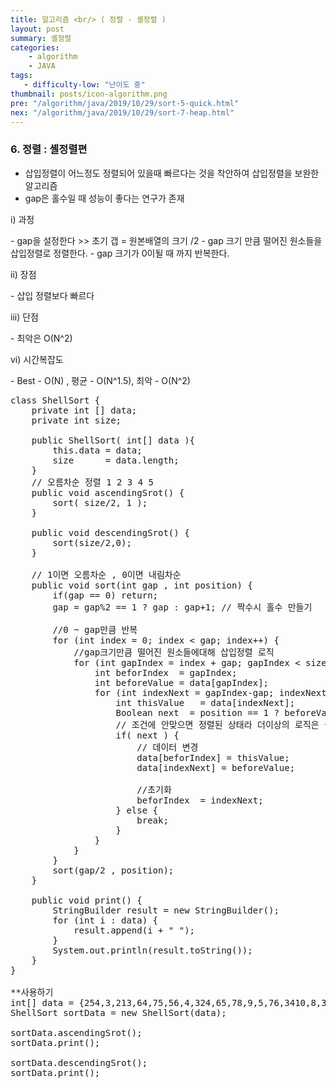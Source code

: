 ```yaml
---
title: 알고리즘 <br/> ( 정렬 - 셸정렬 )
layout: post
summary: 셸정렬
categories: 
    - algorithm
    - JAVA
tags: 
   - difficulty-low: "난이도 중"
thumbnail: posts/icon-algorithm.png
pre: "/algorithm/java/2019/10/29/sort-5-quick.html"
nex: "/algorithm/java/2019/10/29/sort-7-heap.html"
---
```

### 6. 정렬 : 셸정렬편
 - 삽입정렬이 어느정도 정렬되어 있을때 빠르다는 것을 착안하여 삽입정렬을 보완한 알고리즘
 - gap은 홀수일 때 성능이 좋다는 연구가 존재
   
<p class="bold-text"> i) 과정</p>
 - gap을 설정한다 >> 초기 갭 = 원본배열의 크기 /2
 - gap 크기 만큼 떨어진 원소들을 삽입정렬로 정렬한다.
 - gap 크기가 0이될 때 까지 반복한다.
 
<p class="bold-text"> ii) 장점 </p>
 - 삽입 정렬보다 빠르다
   
<p class="bold-text"> iii) 단점 </p>
 - 최악은 O(N^2)

<p class="bold-text"> vi) 시간복잡도</p>
 - Best - O(N) , 평균 - O(N^1.5), 최악 - O(N^2)

<pre>
class ShellSort {
    private int [] data;
    private int size;
   
    public ShellSort( int[] data ){
        this.data = data;
        size      = data.length;
    }
    // 오름차순 정렬 1 2 3 4 5
    public void ascendingSrot() {
        sort( size/2, 1 );
    }
    
    public void descendingSrot() {
        sort(size/2,0);
    }
    
    // 1이면 오름차순 , 0이면 내림차순
    public void sort(int gap , int position) {
        if(gap == 0) return;
        gap = gap%2 == 1 ? gap : gap+1; // 짝수시 홀수 만들기
        
        //0 ~ gap만큼 반복
        for (int index = 0; index &lt; gap; index++) {
            //gap크기만큼 떨어진 원소들에대해 삽입정렬 로직
            for (int gapIndex = index + gap; gapIndex &lt; size; gapIndex += gap) {
                int beforIndex  = gapIndex;
                int beforeValue = data[gapIndex];
                for (int indexNext = gapIndex-gap; indexNext >= 0; indexNext-=gap) {
                    int thisValue   = data[indexNext];
                    Boolean next  = position == 1 ? beforeValue &lt; thisValue : beforeValue > thisValue;
                    // 조건에 안맞으면 정렬된 상태라 더이상의 로직은 불필요함
                    if( next ) {
                        // 데이터 변경
                        data[beforIndex] = thisValue;
                        data[indexNext] = beforeValue;

                        //초기화
                        beforIndex  = indexNext;
                    } else {
                        break;
                    }
                }
            }
        }
        sort(gap/2 , position);
    }
    
    public void print() {
        StringBuilder result = new StringBuilder();
        for (int i : data) {
            result.append(i + " ");
        }
        System.out.println(result.toString());
    }
}

**사용하기
int[] data = {254,3,213,64,75,56,4,324,65,78,9,5,76,3410,8,342,76};
ShellSort sortData = new ShellSort(data);

sortData.ascendingSrot();
sortData.print();

sortData.descendingSrot();
sortData.print();
</pre>
